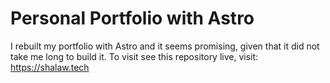 # Personal Portfolio with Astro
I rebuilt my portfolio with Astro and it seems promising, given that it did not take me long to build it.
To visit see this repository live, visit: https://shalaw.tech